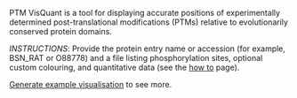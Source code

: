 PTM VisQuant is a tool for displaying accurate positions of experimentally determined post-translational modifications (PTMs) relative to evolutionarily conserved protein domains.

*INSTRUCTIONS*: Provide the protein entry name or accession (for example, BSN_RAT or O88778) and a file listing phosphorylation sites, optional custom colouring, and quantitative data (see the [how to](/how-to) page).

[Generate example visualisation](/example) to see more.
